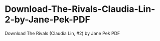 # Download-The-Rivals-Claudia-Lin-2-by-Jane-Pek-PDF
Download The Rivals (Claudia Lin, #2) by Jane Pek PDF
